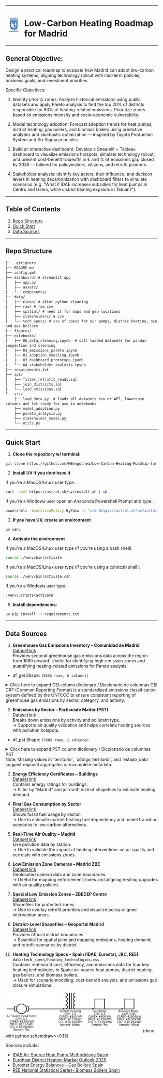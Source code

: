 <table>
  <tr>
    <td><img src="figures/ayunta.madrid.png" alt="Madrid Logo" width="60"/></td>
    <td><h1>Low-Carbon Heating Roadmap for Madrid</h1></td>
  </tr>
</table>

General Objective:
---
Design a practical roadmap to evaluate how Madrid can adopt low-carbon heating systems, aligning technology rollout with mid-term policies, business goals, and investment priorities.

Specific Objectives:
1. Identify priority zones: Analyze historical emissions using public datasets and apply Pareto analysis to find the top 20% of districts responsible for 80% of heating-related emissions. Prioritize zones based on emissions intensity and socio-economic vulnerability.

2. Model technology adoption: Forecast adoption trends for heat pumps, district heating, gas boilers, and biomass boilers using predictive analytics and stochastic optimization — inspired by Toyota Production System and Six Sigma principles.

3. Build an interactive dashboard: Develop a Streamlit + Tableau dashboard to visualize emissions hotspots, simulate technology rollout, and present cost-benefit tradeoffs in € and % of emissions gap closed by 2030 — tailored for policymakers, citizens, and retrofit planners.

4. Stakeholder analysis: Identify key actors, their influence, and decision levers in heating decarbonization with dashboard filters to simulate scenarios (e.g. “What if IDAE increases subsidies for heat pumps in Centro and Usera, while district heating expands in Tetuán?”).

   
---

## Table of Contents

1. [Repo Structure](#repo-structure)  
2. [Quick Start](#quick-start)  
3. [Data Sources](#data-sources)  

---

## Repo Structure

```
├── .gitignore
├── README.md
├── config.yml
├── dashboard/ # streamlit app
│   ├── app.py
│   ├── assets/
│   └── components/
├── data/
│   ├── clean/ # after python cleaning
│   ├── raw/ # raw csv
│   ├── spatial/ # need it for maps and geo locations
│   ├── stakeholders/ # csv 
│   └── tech_specs/ # csv of specs for air pumps, distric heating, bio and gas boilers
├── figures/
├── notebooks/
│   ├── 00_data_cleaning.ipynb  # call loaded datasets for pandas inspection and cleaning 
│   ├── 01_emissions_pareto.ipynb
│   ├── 02_adoption_modeling.ipynb
│   ├── 03_dashboard_prototype.ipynb
│   └── 04_stakeholder_analysis.ipynb
├── requirements.txt
├── sql/
│   ├── filter_retrofit_ready.sql
│   ├── join_districts.sql
│   └── load_emissions.sql
└── src/
    ├── load_data.py  # loads all datasets csv or API, lowercase columns and let ready for use in notebooks 
    ├── model_adoption.py
    ├── pareto_analysis.py
    ├── stakeholder_model.py
    └── utils.py
```
---
## Quick Start

1. **Clone the repository w/ terminal**:

```bash
git clone https://github.com/MBengochea/Low-Carbon-Heating-Roadmap-for-Madrid.git
```

2. **Install UV if you dont have it**

If you're a MacOS/Linux user type:

```bash
curl -LsSf https://astral.sh/uv/install.sh | sh
```

If you're a Windows user open an Anaconda Powershell Prompt and type :

```bash
powershell -ExecutionPolicy ByPass -c "irm https://astral.sh/uv/install.ps1 | iex"
```

3. **If you have UV, create an environment**

```bash
uv venv 
```

4. **Activate the environment**

If you're a MacOS/Linux user type (if you're using a bash shell):

```bash
source ./venv/bin/activate
```

If you're a MacOS/Linux user type (if you're using a csh/tcsh shell):

```bash
source ./venv/bin/activate.csh
```

If you're a Windows user type:

```bash
.venv\Scripts\activate
```

5. **Install dependencies**:

```bash
uv pip install -r requirements.txt
```
---
## **Data Sources**

1. **Greenhouse Gas Emissions Inventory – Comunidad de Madrid**  
[Dataset link](https://datos.comunidad.madrid/dataset/atm_inventario_gei)  
Provides sectoral greenhouse gas emissions data across the region from 1990 onward. Useful for identifying high-emission zones and quantifying heating-related emissions for Pareto analysis.  
- df_gei Shape: `(5885 rows, 6 columns)`
<details>
<summary> Click here to expand GEI column dictionary / Diccionario de columnas GEI</summary>

| Column name                     | Type    | Meaning (EN)                                      | Significado (ES)                                      |
|--------------------------------|---------|--------------------------------------------------|--------------------------------------------------------|
| `inventario_gei_año`           | int     | Reference Year                                   | Año de referencia                                     |
| `inventario_gei_sector_crf`    | object  | CRF sector                                       | Sector CRF desde el que se emite el contaminante      |
| `inventario_gei_categoria_crf` | object  | CRF category                                     | Categoría CRF desde la que se emite el contaminante   |
| `inventario_gei_actividad_crf` | object  | CRF activity                                     | Actividad CRF desde la que se emite el contaminante   |
| `inventario_gei_contaminante`  | object  | Greenhouse gas type                              | Tipo de gas de efecto invernadero                     |
| `inventario_gei_gg_co2_eq`     | object  | Emissions in CO₂ equivalent (Gg CO₂-eq)          | Emisiones en Gg equivalentes de CO₂                   |
</details>
CRF (Common Reporting Format) is a standardized emissions classification system defined by the UNFCCC to ensure consistent reporting of greenhouse gas emissions by sector, category, and activity.


2. **Emissions by Sector – Particulate Matter (PST)**  
[Dataset link](https://datos.comunidad.madrid/dataset/1911600)  
Breaks down emissions by activity and pollutant type.  
→ Supports air quality validation and helps correlate heating sources with pollution hotspots.
- df_pst Shape: `(5885 rows, 6 columns)`
<details>
<summary> Click here to expand PST column dictionary / Diccionario de columnas PST</summary>
  
| Column name           | Type     | Description (EN)                                                | Descripción (ES)                                           |
|-----------------------|----------|------------------------------------------------------------------|-------------------------------------------------------------|
| `año`                 | int      | Reference year                                                   | Año de referencia                                           |
| `concepto`            | object   | Emission concept (activity + pollutant type)                    | Concepto de emisión (actividad + tipo de contaminante)      |
| `tipo_territorio`     | object   | Territory type (e.g., municipality, region)                     | Tipo de territorio (municipio, región, etc.)                |
| `código_territorio`   | float    | Territory code (may be missing)                                 | Código del territorio (puede faltar)                        |
| `territorio`          | float    | Territory name (may be missing)                                 | Nombre del territorio (puede faltar)                        |
| `valor`               | int      | Emission value in metric tons                                   | Valor de emisión en toneladas métricas                      |
| `estado_dato`         | float    | Data status (e.g., estimated, validated; often missing)         | Estado del dato (estimado, validado; frecuentemente nulo)   |
</details>
Note: Missing values in `territorio`, `código_territorio`, and `estado_dato` suggest regional aggregates or incomplete metadata.


3. **Energy Efficiency Certificates – Buildings**  
[Dataset link](https://datos.comunidad.madrid/catalogo/dataset/registro_certificados_eficiencia_energetica)  
Contains energy ratings for buildings.  
→ Filter by “Madrid” and join with district shapefiles to estimate heating demand.

5. **Final Gas Consumption by Sector**  
[Dataset link](https://datos.comunidad.madrid/dataset/950a60f0-498c-48db-84f4-734990d3e253)  
Shows fossil fuel usage by sector.  
→ Use to estimate current heating fuel dependency and model transition scenarios to low-carbon alternatives.

6. **Real-Time Air Quality – Madrid**  
[Dataset link](https://ciudadesabiertas.madrid.es/dynamicAPI/API/query/calair_tiemporeal.json?pageSize=5000)  
Live pollution data by station.  
→ Use to validate the impact of heating interventions on air quality and correlate with emissions zones.

7. **Low Emission Zone Cameras – Madrid ZBE**  
[Dataset link](https://datos.madrid.es/portal/site/egob/menuitem.c05c1f754a33a9fbe4b2e4b284f1a5a0/?vgnextoid=1e4991bfd349b810VgnVCM1000001d4a900aRCRD)  
Geolocated camera data and zone boundaries.  
→ Useful for mapping enforcement zones and aligning heating upgrades with air quality policies.

8. **Special Low Emission Zones – ZBEDEP Centro**  
[Dataset link](https://datos.madrid.es/portal/site/egob/menuitem.c05c1f754a33a9fbe4b2e4b284f1a5a0/?vgnextoid=019f24aaef3d3610VgnVCM1000001d4a900aRCRD)  
Shapefiles for protected zones.  
→ Use to overlay retrofit priorities and visualize policy-aligned intervention areas.

9. **District-Level Shapefiles – Geoportal Madrid**  
[Dataset link](https://geoportal.madrid.es/IDEAM_WBGEOPORTAL/descargasDisponibles.iam?fileIdent=aebec21d-5cad-11f0-9f8c-9009dfd270e9)  
Provides official district boundaries.  
→ Essential for spatial joins and mapping emissions, heating demand, and retrofit scenarios by district.

<!--
9. **3D Building Models – Geoportal Madrid**  
[Dataset link](https://geoportal.madrid.es/IDEAM_WBGEOPORTAL/dataset.iam?id=ece2d15a-d16f-46e8-aaec-9576771b9997)  
High-resolution 3D geometry grouped by district.  
→ Use to visualize top 20% emission districts in 3D and overlay thematic data like retrofit cost or emissions gap closure.
-->

10. **Heating Technology Specs – Spain (IDAE, Eurostat, JRC, REE)**  
`data/tech_specs/heating_technologies.csv`  
Contains real-world cost, efficiency, and emissions data for four key heating technologies in Spain: air-source heat pumps, district heating, gas boilers, and biomass boilers.  
→ Used for scenario modeling, cost-benefit analysis, and emissions gap closure simulations.  
<img src="figures/heating_technologies_diagram.png" alt="specs" width="450"/>
(done with python schemdraw>=0.15)

Sources include:
- [IDAE Air-Source Heat Pump Methodology Spain](https://www.idae.es/sites/default/files/estudios_informes_y_estadisticas/Metodologia_IDAE_reporte_ahorros_art-8_DEE_Bombas_de_calor.pdf)
- [Euroheat District Heating Market Outlook 2025](https://www.euroheat.org/data-insights/outlooks/dhc-market-outlook-2025)
- [Eurostat Energy Balances – Gas Boilers Spain](https://ec.europa.eu/eurostat/web/energy/data/energy-balances)
- [REE National Statistical Series- Biomass Boilers Spain](https://www.ree.es/en/datos/publications/national-statistical-series)

